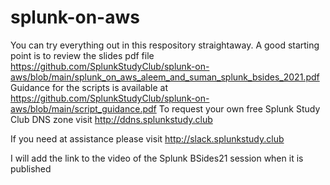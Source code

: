 # splunk-on-aws

You can try everything out in this respository straightaway. 
A good starting point is to review the slides pdf file https://github.com/SplunkStudyClub/splunk-on-aws/blob/main/splunk_on_aws_aleem_and_suman_splunk_bsides_2021.pdf
Guidance for the scripts is available at https://github.com/SplunkStudyClub/splunk-on-aws/blob/main/script_guidance.pdf
To request your own free Splunk Study Club DNS zone visit http://ddns.splunkstudy.club

If you need at assistance please visit http://slack.splunkstudy.club

I will add the link to the video of the Splunk BSides21 session when it is published
